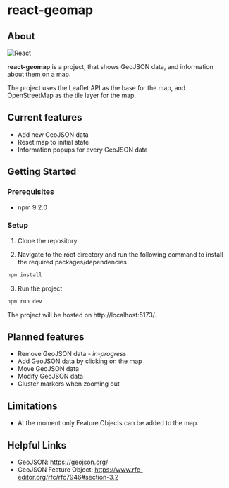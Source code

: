 # react-geomap

## About
![React](https://img.shields.io/badge/react-%2320232a.svg?style=for-the-badge&logo=react&logoColor=%2361DAFB)

**react-geomap** is a project, that shows GeoJSON data, and information about them on a map.

The project uses the Leaflet API as the base for the map, and OpenStreetMap as the tile layer for the map. 

## Current features
- Add new GeoJSON data
- Reset map to initial state
- Information popups for every GeoJSON data
## Getting Started
### Prerequisites
- npm 9.2.0

### Setup
1. Clone the repository

2. Navigate to the root directory and run the following command to install the required packages/dependencies
```sh
npm install
```

3. Run the project
```sh
npm run dev
```

The project will be hosted on http://localhost:5173/.

## Planned features
- Remove GeoJSON data - *in-progress*
- Add GeoJSON data by clicking on the map
- Move GeoJSON data
- Modify GeoJSON data
- Cluster markers when zooming out


## Limitations
- At the moment only Feature Objects can be added to the map.

## Helpful Links
- GeoJSON: https://geojson.org/ 
- GeoJSON Feature Object: https://www.rfc-editor.org/rfc/rfc7946#section-3.2 

